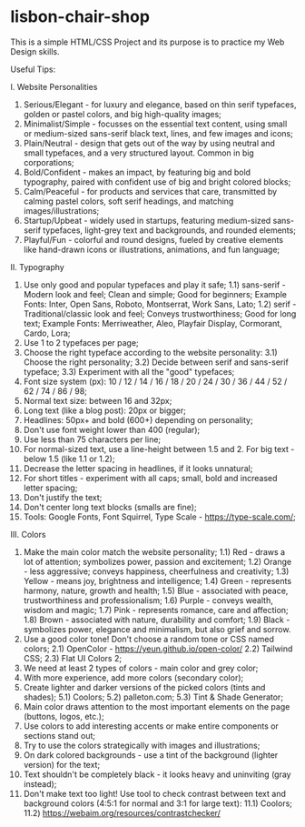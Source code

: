 # lisbon-chair-shop

This is a simple HTML/CSS Project and its purpose is to practice my Web Design skills.

Useful Tips: 

I. Website Personalities
  1) Serious/Elegant -  for luxury and elegance, based on thin serif typefaces, golden or pastel colors, and big high-quality images;
  2) Minimalist/Simple -  focusses on the essential text content, using small or medium-sized sans-serif black text, lines, and few images and icons;
  3) Plain/Neutral -  design that gets out of the way by using neutral and small typefaces, and a very structured layout. Common in big corporations;
  4) Bold/Confident -  makes an impact, by featuring big and bold typography, paired with confident use of big and bright colored blocks;
  5) Calm/Peaceful -  for products and services that care, transmitted by calming pastel colors, soft serif headings, and matching images/illustrations;
  6) Startup/Upbeat - widely used in startups, featuring medium-sized sans-serif typefaces, light-grey text and backgrounds, and rounded elements;
  7) Playful/Fun - colorful and round designs, fueled by creative elements like hand-drawn icons or illustrations, animations, and fun language;

II. Typography
  1) Use only good and popular typefaces and play it safe;
    1.1) sans-serif - Modern look and feel; Clean and simple; Good for beginners;
         Example Fonts: Inter, Open Sans, Roboto, Montserrat, Work Sans, Lato;
    1.2) serif - Traditional/classic look and feel; Conveys trustworthiness; Good for long text;
         Example Fonts: Merriweather, Aleo, Playfair Display, Cormorant, Cardo, Lora;
  2) Use 1 to 2 typefaces per page;
  3) Choose the right typeface according to the website personality:
     3.1) Choose the right personality;
     3.2) Decide between serif and sans-serif typeface;
     3.3) Experiment with all the "good" typefaces; 
  4) Font size system (px): 10 / 12 / 14 / 16 / 18 / 20 / 24 / 30 / 36 / 44 / 52 / 62 / 74 / 86 / 98;
  5) Normal text size: between 16 and 32px;
  6) Long text (like a blog post): 20px or bigger;
  7) Headlines: 50px+ and bold (600+) depending on personality;
  8) Don't use font weight lower than 400 (regular);
  9) Use less than 75 characters per line;
  10) For normal-sized text, use a line-height between 1.5 and 2. For big text - below 1.5 (like 1.1 or 1.2);
  11) Decrease the letter spacing in headlines, if it looks unnatural;
  12) For short titles - experiment with all caps; small, bold and increased letter spacing;
  13) Don't justify the text;
  14) Don't center long text blocks (smalls are fine);
  15) Tools: Google Fonts, Font Squirrel, Type Scale - https://type-scale.com/;
 
 III. Colors
  1) Make the main color match the website personality;
    1.1) Red - draws a lot of attention; symbolizes power, passion and excitement;
    1.2) Orange - less aggressive; conveys happiness, cheerfulness and creativity;
    1.3) Yellow - means joy, brightness and intelligence;
    1.4) Green - represents harmony, nature, growth and health;
    1.5) Blue - associated with peace, trustworthiness and professionalism;
    1.6) Purple - conveys wealth, wisdom and magic;
    1.7) Pink - represents romance, care and affection;
    1.8) Brown - associated with nature, durability and comfort;
    1.9) Black - symbolizes power, elegance and minimalism, but also grief and sorrow.
  2) Use a good color tone! Don't choose a random tone or CSS named colors;
    2.1) OpenColor - https://yeun.github.io/open-color/
    2.2) Tailwind CSS;
    2.3) Flat UI Colors 2;
  3) We need at least 2 types of colors - main color and grey color;
  4) With more experience, add more colors (secondary color);
  5) Create lighter and darker versions of the picked colors (tints and shades);
    5.1) Coolors; 
    5.2) palleton.com;
    5.3) Tint & Shade Generator;
  6) Main color draws attention to the most important elements on the page (buttons, logos, etc.);
  7) Use colors to add interesting accents or make entire components or sections stand out;
  8) Try to use the colors strategically with images and illustrations;
  9) On dark colored backgrounds - use a tint of the background (lighter version) for the text;
  10) Text shouldn't be completely black - it looks heavy and uninviting (gray instead);
  11) Don't make text too light! Use tool to check contrast between text and background colors (4:5:1 for normal and 3:1 for large text):
    11.1) Coolors;
    11.2) https://webaim.org/resources/contrastchecker/
